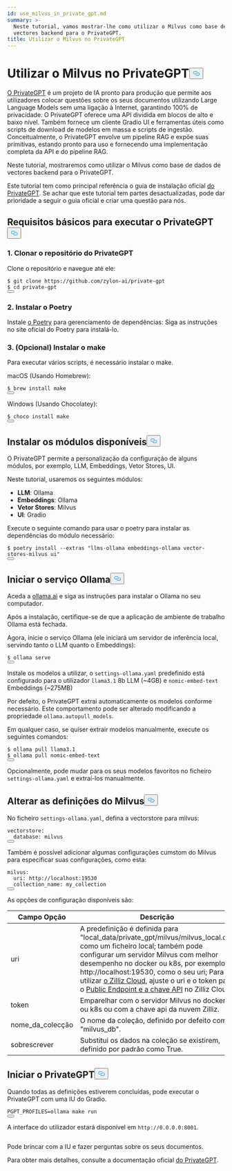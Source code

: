 ```yaml
---
id: use_milvus_in_private_gpt.md
summary: >-
  Neste tutorial, vamos mostrar-lhe como utilizar o Milvus como base de dados de
  vectores backend para o PrivateGPT.
title: Utilizar o Milvus no PrivateGPT
---
```

<h1 id="Use-Milvus-in-PrivateGPT" class="common-anchor-header">Utilizar o Milvus no PrivateGPT<button data-href="#Use-Milvus-in-PrivateGPT" class="anchor-icon" translate="no">
      <svg translate="no"
        aria-hidden="true"
        focusable="false"
        height="20"
        version="1.1"
        viewBox="0 0 16 16"
        width="16"
      >
        <path
          fill="#0092E4"
          fill-rule="evenodd"
          d="M4 9h1v1H4c-1.5 0-3-1.69-3-3.5S2.55 3 4 3h4c1.45 0 3 1.69 3 3.5 0 1.41-.91 2.72-2 3.25V8.59c.58-.45 1-1.27 1-2.09C10 5.22 8.98 4 8 4H4c-.98 0-2 1.22-2 2.5S3 9 4 9zm9-3h-1v1h1c1 0 2 1.22 2 2.5S13.98 12 13 12H9c-.98 0-2-1.22-2-2.5 0-.83.42-1.64 1-2.09V6.25c-1.09.53-2 1.84-2 3.25C6 11.31 7.55 13 9 13h4c1.45 0 3-1.69 3-3.5S14.5 6 13 6z"
        ></path>
      </svg>
    </button></h1><p><a href="https://privategpt.dev/">O PrivateGPT</a> é um projeto de IA pronto para produção que permite aos utilizadores colocar questões sobre os seus documentos utilizando Large Language Models sem uma ligação à Internet, garantindo 100% de privacidade. O PrivateGPT oferece uma API dividida em blocos de alto e baixo nível. Também fornece um cliente Gradio UI e ferramentas úteis como scripts de download de modelos em massa e scripts de ingestão. Conceitualmente, o PrivateGPT envolve um pipeline RAG e expõe suas primitivas, estando pronto para uso e fornecendo uma implementação completa da API e do pipeline RAG.</p>
<p>Neste tutorial, mostraremos como utilizar o Milvus como base de dados de vectores backend para o PrivateGPT.</p>
<div class="alert note">
<p>Este tutorial tem como principal referência o guia de instalação oficial <a href="https://docs.privategpt.dev/installation/getting-started/installation">do PrivateGPT</a>. Se achar que este tutorial tem partes desactualizadas, pode dar prioridade a seguir o guia oficial e criar uma questão para nós.</p>
</div>
<h2 id="Base-requirements-to-run-PrivateGPT" class="common-anchor-header">Requisitos básicos para executar o PrivateGPT<button data-href="#Base-requirements-to-run-PrivateGPT" class="anchor-icon" translate="no">
      <svg translate="no"
        aria-hidden="true"
        focusable="false"
        height="20"
        version="1.1"
        viewBox="0 0 16 16"
        width="16"
      >
        <path
          fill="#0092E4"
          fill-rule="evenodd"
          d="M4 9h1v1H4c-1.5 0-3-1.69-3-3.5S2.55 3 4 3h4c1.45 0 3 1.69 3 3.5 0 1.41-.91 2.72-2 3.25V8.59c.58-.45 1-1.27 1-2.09C10 5.22 8.98 4 8 4H4c-.98 0-2 1.22-2 2.5S3 9 4 9zm9-3h-1v1h1c1 0 2 1.22 2 2.5S13.98 12 13 12H9c-.98 0-2-1.22-2-2.5 0-.83.42-1.64 1-2.09V6.25c-1.09.53-2 1.84-2 3.25C6 11.31 7.55 13 9 13h4c1.45 0 3-1.69 3-3.5S14.5 6 13 6z"
        ></path>
      </svg>
    </button></h2><h3 id="1-Clone-the-PrivateGPT-Repository" class="common-anchor-header">1. Clonar o repositório do PrivateGPT</h3><p>Clone o repositório e navegue até ele:</p>
<pre><code translate="no" class="language-shell">$ git <span class="hljs-built_in">clone</span> https://github.com/zylon-ai/private-gpt
$ <span class="hljs-built_in">cd</span> private-gpt
<button class="copy-code-btn"></button></code></pre>
<h3 id="2-Install-Poetry" class="common-anchor-header">2. Instalar o Poetry</h3><p>Instale <a href="https://python-poetry.org/docs/#installing-with-the-official-installer">o Poetry</a> para gerenciamento de dependências: Siga as instruções no site oficial do Poetry para instalá-lo.</p>
<h3 id="3-Optional-Install-make" class="common-anchor-header">3. (Opcional) Instalar o make</h3><p>Para executar vários scripts, é necessário instalar o make.</p>
<p>macOS (Usando Homebrew):</p>
<pre><code translate="no" class="language-shell">$ brew install <span class="hljs-built_in">make</span>
<button class="copy-code-btn"></button></code></pre>
<p>Windows (Usando Chocolatey):</p>
<pre><code translate="no" class="language-shell">$ choco install <span class="hljs-built_in">make</span>
<button class="copy-code-btn"></button></code></pre>
<h2 id="Install-Available-Modules" class="common-anchor-header">Instalar os módulos disponíveis<button data-href="#Install-Available-Modules" class="anchor-icon" translate="no">
      <svg translate="no"
        aria-hidden="true"
        focusable="false"
        height="20"
        version="1.1"
        viewBox="0 0 16 16"
        width="16"
      >
        <path
          fill="#0092E4"
          fill-rule="evenodd"
          d="M4 9h1v1H4c-1.5 0-3-1.69-3-3.5S2.55 3 4 3h4c1.45 0 3 1.69 3 3.5 0 1.41-.91 2.72-2 3.25V8.59c.58-.45 1-1.27 1-2.09C10 5.22 8.98 4 8 4H4c-.98 0-2 1.22-2 2.5S3 9 4 9zm9-3h-1v1h1c1 0 2 1.22 2 2.5S13.98 12 13 12H9c-.98 0-2-1.22-2-2.5 0-.83.42-1.64 1-2.09V6.25c-1.09.53-2 1.84-2 3.25C6 11.31 7.55 13 9 13h4c1.45 0 3-1.69 3-3.5S14.5 6 13 6z"
        ></path>
      </svg>
    </button></h2><p>O PrivateGPT permite a personalização da configuração de alguns módulos, por exemplo, LLM, Embeddings, Vetor Stores, UI.</p>
<p>Neste tutorial, usaremos os seguintes módulos:</p>
<ul>
<li><strong>LLM</strong>: Ollama</li>
<li><strong>Embeddings</strong>: Ollama</li>
<li><strong>Vetor Stores</strong>: Milvus</li>
<li><strong>UI</strong>: Gradio</li>
</ul>
<p>Execute o seguinte comando para usar o poetry para instalar as dependências do módulo necessário:</p>
<pre><code translate="no" class="language-shell">$ poetry install --extras <span class="hljs-string">&quot;llms-ollama embeddings-ollama vector-stores-milvus ui&quot;</span>
<button class="copy-code-btn"></button></code></pre>
<h2 id="Start-Ollama-service" class="common-anchor-header">Iniciar o serviço Ollama<button data-href="#Start-Ollama-service" class="anchor-icon" translate="no">
      <svg translate="no"
        aria-hidden="true"
        focusable="false"
        height="20"
        version="1.1"
        viewBox="0 0 16 16"
        width="16"
      >
        <path
          fill="#0092E4"
          fill-rule="evenodd"
          d="M4 9h1v1H4c-1.5 0-3-1.69-3-3.5S2.55 3 4 3h4c1.45 0 3 1.69 3 3.5 0 1.41-.91 2.72-2 3.25V8.59c.58-.45 1-1.27 1-2.09C10 5.22 8.98 4 8 4H4c-.98 0-2 1.22-2 2.5S3 9 4 9zm9-3h-1v1h1c1 0 2 1.22 2 2.5S13.98 12 13 12H9c-.98 0-2-1.22-2-2.5 0-.83.42-1.64 1-2.09V6.25c-1.09.53-2 1.84-2 3.25C6 11.31 7.55 13 9 13h4c1.45 0 3-1.69 3-3.5S14.5 6 13 6z"
        ></path>
      </svg>
    </button></h2><p>Aceda a <a href="https://ollama.com/">ollama.ai</a> e siga as instruções para instalar o Ollama no seu computador.</p>
<p>Após a instalação, certifique-se de que a aplicação de ambiente de trabalho Ollama está fechada.</p>
<p>Agora, inicie o serviço Ollama (ele iniciará um servidor de inferência local, servindo tanto o LLM quanto o Embeddings):</p>
<pre><code translate="no" class="language-shell">$ ollama serve
<button class="copy-code-btn"></button></code></pre>
<p>Instale os modelos a utilizar, o <code translate="no">settings-ollama.yaml</code> predefinido está configurado para o utilizador <code translate="no">llama3.1</code> 8b LLM (~4GB) e <code translate="no">nomic-embed-text</code> Embeddings (~275MB)</p>
<p>Por defeito, o PrivateGPT extrai automaticamente os modelos conforme necessário. Este comportamento pode ser alterado modificando a propriedade <code translate="no">ollama.autopull_models</code>.</p>
<p>Em qualquer caso, se quiser extrair modelos manualmente, execute os seguintes comandos:</p>
<pre><code translate="no" class="language-shell">$ ollama pull llama3.1
$ ollama pull nomic-embed-text
<button class="copy-code-btn"></button></code></pre>
<p>Opcionalmente, pode mudar para os seus modelos favoritos no ficheiro <code translate="no">settings-ollama.yaml</code> e extraí-los manualmente.</p>
<h2 id="Change-Milvus-Settings" class="common-anchor-header">Alterar as definições do Milvus<button data-href="#Change-Milvus-Settings" class="anchor-icon" translate="no">
      <svg translate="no"
        aria-hidden="true"
        focusable="false"
        height="20"
        version="1.1"
        viewBox="0 0 16 16"
        width="16"
      >
        <path
          fill="#0092E4"
          fill-rule="evenodd"
          d="M4 9h1v1H4c-1.5 0-3-1.69-3-3.5S2.55 3 4 3h4c1.45 0 3 1.69 3 3.5 0 1.41-.91 2.72-2 3.25V8.59c.58-.45 1-1.27 1-2.09C10 5.22 8.98 4 8 4H4c-.98 0-2 1.22-2 2.5S3 9 4 9zm9-3h-1v1h1c1 0 2 1.22 2 2.5S13.98 12 13 12H9c-.98 0-2-1.22-2-2.5 0-.83.42-1.64 1-2.09V6.25c-1.09.53-2 1.84-2 3.25C6 11.31 7.55 13 9 13h4c1.45 0 3-1.69 3-3.5S14.5 6 13 6z"
        ></path>
      </svg>
    </button></h2><p>No ficheiro <code translate="no">settings-ollama.yaml</code>, defina a vectorstore para milvus:</p>
<pre><code translate="no" class="language-yaml">vectorstore:
  database: milvus
<button class="copy-code-btn"></button></code></pre>
<p>Também é possível adicionar algumas configurações cumstom do Milvus para especificar suas configurações, como esta:</p>
<pre><code translate="no" class="language-yaml"><span class="hljs-attr">milvus</span>:
  <span class="hljs-attr">uri</span>: <span class="hljs-attr">http</span>:<span class="hljs-comment">//localhost:19530</span>
  <span class="hljs-attr">collection_name</span>: my_collection
<button class="copy-code-btn"></button></code></pre>
<p>As opções de configuração disponíveis são:</p>
<table>
<thead>
<tr><th>Campo Opção</th><th>Descrição</th></tr>
</thead>
<tbody>
<tr><td>uri</td><td>A predefinição é definida para "local_data/private_gpt/milvus/milvus_local.db" como um ficheiro local; também pode configurar um servidor Milvus com melhor desempenho no docker ou k8s, por exemplo, http://localhost:19530, como o seu uri; Para utilizar <a href="https://zilliz.com/cloud">o Zilliz Cloud</a>, ajuste o uri e o token para o <a href="https://docs.zilliz.com/docs/on-zilliz-cloud-console#cluster-details">Public Endpoint e a chave API</a> no Zilliz Cloud.</td></tr>
<tr><td>token</td><td>Emparelhar com o servidor Milvus no docker ou k8s ou com a chave api da nuvem Zilliz.</td></tr>
<tr><td>nome_da_colecção</td><td>O nome da coleção, definido por defeito como "milvus_db".</td></tr>
<tr><td>sobrescrever</td><td>Substitui os dados na coleção se existirem, definido por padrão como True.</td></tr>
</tbody>
</table>
<h2 id="Start-PrivateGPT" class="common-anchor-header">Iniciar o PrivateGPT<button data-href="#Start-PrivateGPT" class="anchor-icon" translate="no">
      <svg translate="no"
        aria-hidden="true"
        focusable="false"
        height="20"
        version="1.1"
        viewBox="0 0 16 16"
        width="16"
      >
        <path
          fill="#0092E4"
          fill-rule="evenodd"
          d="M4 9h1v1H4c-1.5 0-3-1.69-3-3.5S2.55 3 4 3h4c1.45 0 3 1.69 3 3.5 0 1.41-.91 2.72-2 3.25V8.59c.58-.45 1-1.27 1-2.09C10 5.22 8.98 4 8 4H4c-.98 0-2 1.22-2 2.5S3 9 4 9zm9-3h-1v1h1c1 0 2 1.22 2 2.5S13.98 12 13 12H9c-.98 0-2-1.22-2-2.5 0-.83.42-1.64 1-2.09V6.25c-1.09.53-2 1.84-2 3.25C6 11.31 7.55 13 9 13h4c1.45 0 3-1.69 3-3.5S14.5 6 13 6z"
        ></path>
      </svg>
    </button></h2><p>Quando todas as definições estiverem concluídas, pode executar o PrivateGPT com uma IU do Gradio.</p>
<pre><code translate="no" class="language-shell">PGPT_PROFILES=ollama <span class="hljs-built_in">make</span> run
<button class="copy-code-btn"></button></code></pre>
<p>A interface do utilizador estará disponível em <code translate="no">http://0.0.0.0:8001</code>.</p>
<p>
  <span class="img-wrapper">
    <img translate="no" src="/docs/v2.4.x/assets/private_gpt_ui.png" alt="" class="doc-image" id="" />
    <span></span>
  </span>
</p>
<p>Pode brincar com a IU e fazer perguntas sobre os seus documentos.</p>
<p>Para obter mais detalhes, consulte a documentação oficial <a href="https://docs.privategpt.dev/">do PrivateGPT</a>.</p>
